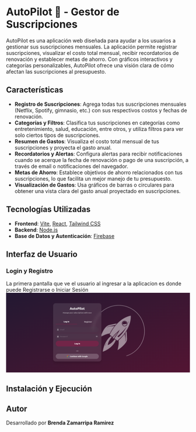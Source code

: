# AutoPilot 🚀 - Gestor de Suscripciones

AutoPilot es una aplicación web diseñada para ayudar a los usuarios a gestionar sus suscripciones mensuales. La aplicación permite registrar suscripciones, visualizar el costo total mensual, recibir recordatorios de renovación y establecer metas de ahorro. Con gráficos interactivos y categorías personalizables, AutoPilot ofrece una visión clara de cómo afectan las suscripciones al presupuesto.

## Características

- **Registro de Suscripciones**: Agrega todas tus suscripciones mensuales (Netflix, Spotify, gimnasio, etc.) con sus respectivos costos y fechas de renovación.
- **Categorías y Filtros**: Clasifica tus suscripciones en categorías como entretenimiento, salud, educación, entre otros, y utiliza filtros para ver solo ciertos tipos de suscripciones.
- **Resumen de Gastos**: Visualiza el costo total mensual de tus suscripciones y proyecta el gasto anual.
- **Recordatorios y Alertas**: Configura alertas para recibir notificaciones cuando se acerque la fecha de renovación o pago de una suscripción, a través de email o notificaciones del navegador.
- **Metas de Ahorro**: Establece objetivos de ahorro relacionados con tus suscripciones, lo que facilita un mejor manejo de tu presupuesto.
- **Visualización de Gastos**: Usa gráficos de barras o circulares para obtener una vista clara del gasto anual proyectado en suscripciones.

## Tecnologías Utilizadas

- **Frontend**: [Vite](https://vitejs.dev/), [React](https://reactjs.org/), [Tailwind CSS](https://tailwindcss.com/)
- **Backend**: [Node.js](https://nodejs.org/)
- **Base de Datos y Autenticación**: [Firebase](https://firebase.google.com/)

## Interfaz de Usuario

### Login y Registro

La primera pantalla que ve el usuario al ingresar a la aplicacion es donde puede Registrarse o Iniciar Sesión
![Login](./images/login.png)

## Instalación y Ejecución

## Autor

Desarrollado por **Brenda Zamarripa Ramirez**

